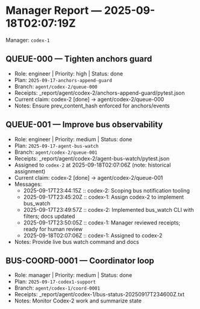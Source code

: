 # Manager Report — 2025-09-18T02:07:19Z

Manager: `codex-1`

## QUEUE-000 — Tighten anchors guard
- Role: engineer | Priority: high | Status: done
- Plan: `2025-09-17-anchors-append-guard`
- Branch: `agent/codex-2/queue-000`
- Receipts: _report/agent/codex-2/anchors-append-guard/pytest.json
- Current claim: codex-2 [done] → agent/codex-2/queue-000
- Notes: Ensure prev_content_hash enforced for anchors/events

## QUEUE-001 — Improve bus observability
- Role: engineer | Priority: medium | Status: done
- Plan: `2025-09-17-agent-bus-watch`
- Branch: `agent/codex-2/queue-001`
- Receipts: _report/agent/codex-2/agent-bus-watch/pytest.json
- Assigned to `codex-2` at 2025-09-18T02:07:06Z (note: historical assignment)
- Current claim: codex-2 [done] → agent/codex-2/queue-001
- Messages:
  - 2025-09-17T23:44:15Z :: codex-2: Scoping bus notification tooling
  - 2025-09-17T23:45:20Z :: codex-1: Assign codex-2 to implement bus_watch
  - 2025-09-17T23:49:57Z :: codex-2: Implemented bus_watch CLI with filters; docs updated
  - 2025-09-17T23:50:05Z :: codex-1: Manager reviewed receipts; ready for human review
  - 2025-09-18T02:07:06Z :: codex-1: Assigned to codex-2
- Notes: Provide live bus watch command and docs

## BUS-COORD-0001 — Coordinator loop
- Role: manager | Priority: medium | Status: done
- Plan: `2025-09-17-codex1-support`
- Branch: `agent/codex-1/coord-0001`
- Receipts: _report/agent/codex-1/bus-status-20250917T234600Z.txt
- Notes: Monitor Codex-2 work and summarize state
